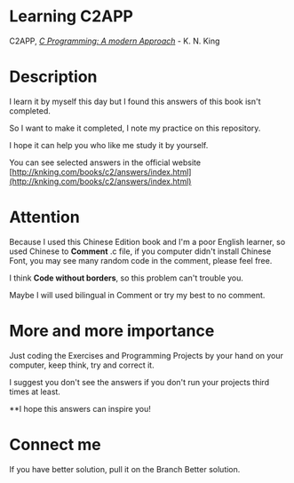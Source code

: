 # Learning C2APP
C2APP, *[C Programming: A modern Approach](http://knking.com/books/c2/index.html)* - K. N. King

# Description
I learn it by myself this day but I found this answers of this book isn't completed.

So I want to make it completed, I note my practice on this repository.

I hope it can help you who like me study it by yourself.

You can see selected answers in the official website [http://knking.com/books/c2/answers/index.html](http://knking.com/books/c2/answers/index.html)

# Attention
Because I used this Chinese Edition book and I'm a poor English learner, so used Chinese to **Comment** .c file, if you computer didn't install Chinese Font, you may see many random code in the comment, please feel free.

I think **Code without borders**, so this problem can't trouble you.

Maybe I will used bilingual in Comment or try my best to no comment.

# More and more importance
Just coding the Exercises and Programming Projects by your hand on your computer, keep think, try and correct it.

I suggest you don't see the answers if you don't run your projects third times at least.

**I hope this answers can inspire you!

# Connect me
If you have better solution, pull it on the Branch Better solution.
